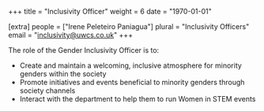+++
title = "Inclusivity Officer"
weight = 6
date = "1970-01-01"

[extra]
people = ["Irene Peleteiro Paniagua"]
plural = "Inclusivity Officers"
email = "inclusivity@uwcs.co.uk"
+++

The role of the Gender Inclusivity Officer is to:

- Create and maintain a welcoming, inclusive atmosphere for minority genders within the society
- Promote initiatives and events beneficial to minority genders through society channels
- Interact with the department to help them to run Women in STEM events